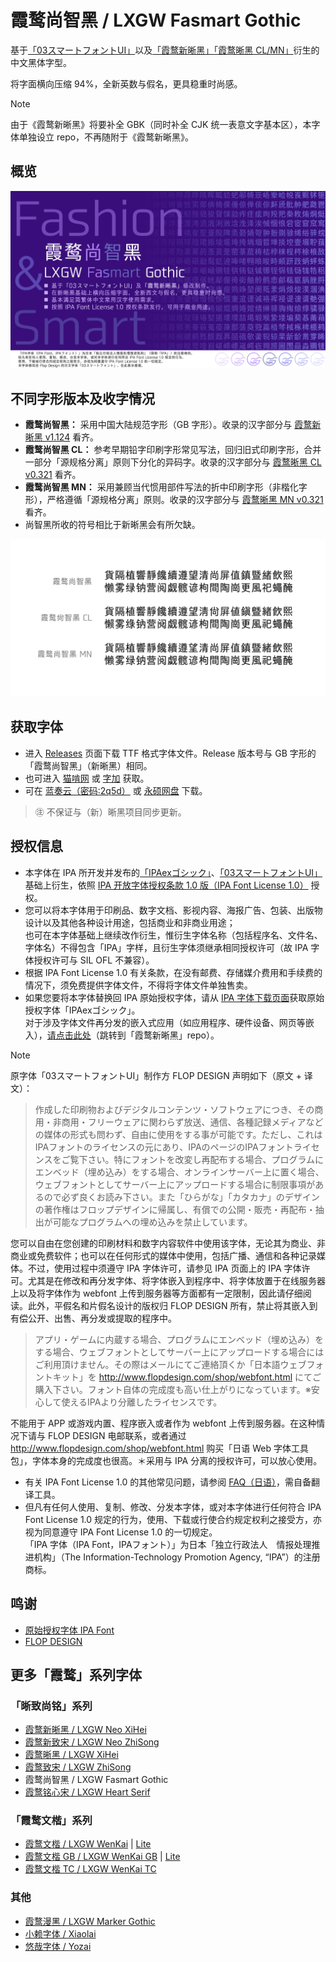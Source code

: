 # 霞鹜尚智黑 / LXGW Fasmart Gothic
基于[「03スマートフォントUI」](https://www.flopdesign.com/freefont/smartfont.html)以及[「霞鹜新晰黑」](https://github.com/lxgw/LxgwNeoXiHei)[「霞鹜晰黑 CL/MN」](https://github.com/lxgw/LxgwXiHei)衍生的中文黑体字型。

将字面横向压缩 94%，全新英数与假名，更具稳重时尚感。

> [!NOTE]
> 由于《霞鹜新晰黑》将要补全 GBK（同时补全 CJK 统一表意文字基本区），本字体单独设立 repo，不再随附于《霞鹜新晰黑》。
## 概览
![](documentation/fasmart-1.png)
## 不同字形版本及收字情况
- **霞鹜尚智黑：** 采用中国大陆规范字形（GB 字形）。收录的汉字部分与 [霞鹜新晰黑 v1.124](https://github.com/lxgw/LxgwNeoXiHei/releases/tag/v1.124) 看齐。
- **霞鹜尚智黑 CL：** 参考早期铅字印刷字形常见写法，回归旧式印刷字形，合并一部分「源规格分离」原则下分化的异码字。收录的汉字部分与 [霞鹜晰黑 CL v0.321](https://github.com/lxgw/LxgwXiHei/releases/tag/v0.321) 看齐。
- **霞鹜尚智黑 MN：** 采用兼顾当代惯用部件写法的折中印刷字形（非楷化字形），严格遵循「源规格分离」原则。收录的汉字部分与 [霞鹜晰黑 MN v0.321](https://github.com/lxgw/LxgwXiHei/releases/tag/v0.321) 看齐。
- 尚智黑所收的符号相比于新晰黑会有所欠缺。

![](documentation/fasmart-2.png)
## 获取字体
- 进入 [Releases](https://github.com/lxgw/LxgwFasmartGothic/releases) 页面下载 TTF 格式字体文件。Release 版本号与 GB 字形的「霞鹜尚智黑」（新晰黑）相同。
- 也可进入 [猫啃网](https://www.maoken.com/freefonts/10610.html) 或 [字加](https://www.zijia.com.cn/6531.html) 获取。
- 可在 [蓝奏云（密码:2q5d）](https://lxgw.lanzouv.com/b02seu58yd) 或 [永硕网盘](http://lxgw.ysepan.com/) 下载。

> ㊟ 不保证与（新）晰黑项目同步更新。
## 授权信息
- 本字体在 IPA 所开发并发布的[「IPAexゴシック」](https://moji.or.jp/ipafont)、[「03スマートフォントUI」](https://www.flopdesign.com/freefont/smartfont.html) 基础上衍生，依照 [IPA 开放字体授权条款 1.0 版（IPA Font License 1.0）](https://opensource.org/licenses/IPA/) 授权。
- 您可以将本字体用于印刷品、数字文档、影视内容、海报广告、包装、出版物设计以及其他各种设计用途，包括商业和非商业用途；  
  也可在本字体基础上继续改作衍生，惟衍生字体名称（包括程序名、文件名、字体名）不得包含「IPA」字样，且衍生字体须继承相同授权许可（故 IPA 字体授权许可与 SIL OFL 不兼容）。
- 根据 IPA Font License 1.0 有关条款，在没有邮费、存储媒介费用和手续费的情况下，须免费提供字体文件，不得将字体文件单独售卖。
- 如果您要将本字体替换回 IPA 原始授权字体，请从 [IPA 字体下载页面](https://moji.or.jp/ipafont/ipafontdownload)获取原始授权字体「IPAexゴシック」。  
  对于涉及字体文件再分发的嵌入式应用（如应用程序、硬件设备、网页等嵌入），[请点击此处](https://github.com/lxgw/LxgwNeoXiHei/blob/main/documentation/embedding_instructions.md)（跳转到「霞鹜新晰黑」repo）。
> [!Note]
> 原字体「03スマートフォントUI」制作方 FLOP DESIGN 声明如下（原文 + 译文）：
> > 作成した印刷物およびデジタルコンテンツ・ソフトウェアにつき、その商用・非商用・フリーウェアに関わらず放送、通信、各種記録メディアなどの媒体の形式も問わず、自由に使用をする事が可能です。ただし、これはIPAフォントのライセンスの元にあり、IPAのページのIPAフォントライセンスをご覧下さい。特にフォントを改変し再配布する場合、プログラムにエンベッド（埋め込み）をする場合、オンラインサーバー上に置く場合、ウェブフォントとしてサーバー上にアップロードする場合に制限事項があるので必ず良くお読み下さい。また「ひらがな」「カタカナ」のデザインの著作権はフロップデザインに帰属し、有償での公開・販売・再配布・抽出が可能なプログラムへの埋め込みを禁止しています。
> 
> 您可以自由在您创建的印刷材料和数字内容软件中使用该字体，无论其为商业、非商业或免费软件；也可以在任何形式的媒体中使用，包括广播、通信和各种记录媒体。不过，使用过程中须遵守 IPA 字体许可，请参见 IPA 页面上的 IPA 字体许可。尤其是在修改和再分发字体、将字体嵌入到程序中、将字体放置于在线服务器上以及将字体作为 webfont 上传到服务器等方面都有一定限制，因此请仔细阅读。此外，平假名和片假名设计的版权归 FLOP DESIGN 所有，禁止将其嵌入到有偿公开、出售、再分发或提取的程序中。
> 
> > アプリ・ゲームに内蔵する場合、プログラムにエンベッド（埋め込み）をする場合、ウェブフォントとしてサーバー上にアップロードする場合にはご利用頂けません。その際はメールにてご連絡頂くか「日本語ウェブフォントキット」を http://www.flopdesign.com/shop/webfont.html にてご購入下さい。フォント自体の完成度も高い仕上がりになっています。※安心して使えるIPAより分離したライセンスです。
> 
> 不能用于 APP 或游戏内置、程序嵌入或者作为 webfont 上传到服务器。在这种情况下请与 FLOP DESIGN 电邮联系，或者通过 http://www.flopdesign.com/shop/webfont.html 购买「日语 Web 字体工具包」，字体本身的完成度也很高。＊采用与 IPA 分离的授权许可，可以放心使用。
- 有关 IPA Font License 1.0 的其他常见问题，请参阅 [FAQ（日语）](https://moji.or.jp/ipafont/faq/)，需自备翻译工具。
- 但凡有任何人使用、复制、修改、分发本字体，或对本字体进行任何符合 IPA Font License 1.0 规定的行为，使用、下载或行使合约规定权利之接受方，亦视为同意遵守 IPA Font License 1.0 的一切规定。  
  「IPA 字体（IPA Font，IPAフォント）」为日本「独立行政法人　情报处理推进机构」（The Information-Technology Promotion Agency, “IPA”）的注册商标。
## 鸣谢
- [原始授权字体 IPA Font](https://moji.or.jp/ipafont)
- [FLOP DESIGN](https://www.flopdesign.com)
## 更多「霞鹜」系列字体
### 「晰致尚铭」系列
- [霞鹜新晰黑 / LXGW Neo XiHei](https://github.com/lxgw/LxgwNeoXiHei)
- [霞鹜新致宋 / LXGW Neo ZhiSong](https://github.com/lxgw/LxgwNeoZhiSong)
- [霞鹜晰黑 / LXGW XiHei](https://github.com/lxgw/LxgwXiHei)
- [霞鹜致宋 / LXGW ZhiSong](https://github.com/lxgw/LxgwZhiSong)
- 霞鹜尚智黑 / LXGW Fasmart Gothic
- [霞鹜铭心宋 / LXGW Heart Serif](https://github.com/lxgw/LxgwHeartSerif)
### 「霞鹜文楷」系列
- [霞鹜文楷 / LXGW WenKai](https://github.com/lxgw/LxgwWenKai) | [Lite](https://github.com/lxgw/LxgwWenKai-Lite)
- [霞鹜文楷 GB / LXGW WenKai GB](https://github.com/lxgw/LxgwWenKaiGB) | [Lite](https://github.com/lxgw/LxgwWenKaiGB-Lite)
- [霞鹜文楷 TC / LXGW WenKai TC](https://github.com/lxgw/LxgwWenKaiTC)
### 其他
- [霞鹜漫黑 / LXGW Marker Gothic](https://github.com/lxgw/LxgwMarkerGothic)
- [小赖字体 / Xiaolai](https://github.com/lxgw/kose-font)
- [悠哉字体 / Yozai](https://github.com/lxgw/yozai-font)
